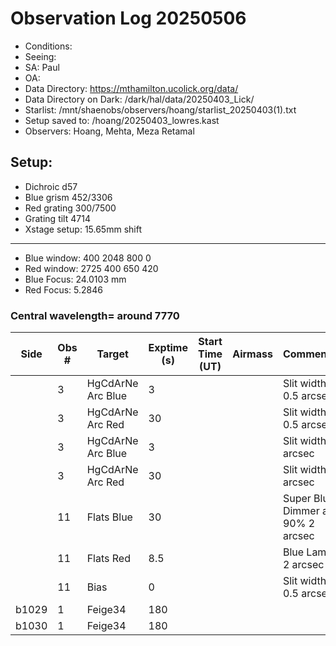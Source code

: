 # Observation Log 20250506

* Conditions: 
* Seeing: 
* SA: Paul
* OA: 
* Data Directory: https://mthamilton.ucolick.org/data/
* Data Directory on Dark: /dark/hal/data/20250403_Lick/
* Starlist: /mnt/shaenobs/observers/hoang/starlist_20250403(1).txt
* Setup saved to: /hoang/20250403_lowres.kast
* Observers: Hoang, Mehta, Meza Retamal

## Setup: 

* Dichroic d57
* Blue grism 452/3306
* Red grating 300/7500
* Grating tilt 4714
* Xstage setup: 15.65mm shift
----------------------------
* Blue window: 400 2048 800 0
* Red window: 2725 400 650 420
* Blue Focus: 24.0103 mm
* Red Focus: 5.2846

### Central wavelength= around 7770


| Side | Obs #     | Target    | Exptime (s) | Start Time (UT) | Airmass | Comments                                                   |
|------|-----------|-----------|-------------|-----------------|---------|------------------------------------------------------------|
||3|HgCdArNe Arc Blue       |3| ||Slit width 0.5 arcsec|
||3|HgCdArNe Arc Red        |30| ||Slit width 0.5 arcsec|
||3|HgCdArNe Arc Blue       |3| ||Slit width 2 arcsec|
||3|HgCdArNe Arc Red        |30| ||Slit width 2 arcsec|
||11|Flats Blue             |30| ||Super Blue Dimmer at 90% 2 arcsec|
||11|Flats Red              |8.5| ||Blue Lamp 2 arcsec|
||11|Bias                   |0| ||Slit width 0.5 arcsec|
|b1029|1|Feige34            |180| |||
|b1030|1|Feige34            |180| |||




